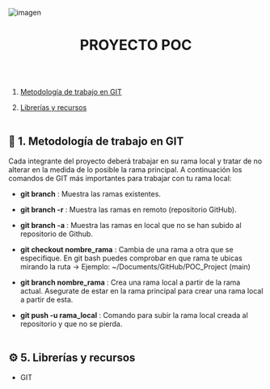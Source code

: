 ![imagen]()
# <div align="center">**PROYECTO POC**</div>

<br></br> 

1. [Metodología de trabajo en GIT](#id1)

5. [Librerías y recursos](#id5)<br></br>


<div id='id1'/>
<h2> 🔎 1. Metodología de trabajo en GIT</h2>

Cada integrante del proyecto deberá trabajar en su rama local y tratar de no alterar en la medida de lo posible la rama principal.
A continuación los comandos de GIT más importantes para trabajar con tu rama local:

- **git branch** : Muestra las ramas existentes.
- **git branch -r** : Muestra las ramas en remoto (repositorio GitHub).
- **git branch -a** : Muestra las ramas en local que no se han subido al repositorio de Github.
- **git checkout nombre_rama** : Cambia de una rama a otra que se especifique. En git bash puedes comprobar en que rama te ubicas mirando la ruta -> Ejemplo: ~/Documents/GitHub/POC_Project (main)

- **git branch nombre_rama** : Crea una rama local a partir de la rama actual. Asegurate de estar en la rama principal para crear una rama local a partir de esta. 
- **git push -u rama_local** : Comando para subir la rama local creada al repositorio y que no se pierda.<br></br>


<div id='id5'/>
<h2> ⚙️ 5. Librerías y recursos</h2>

- GIT
